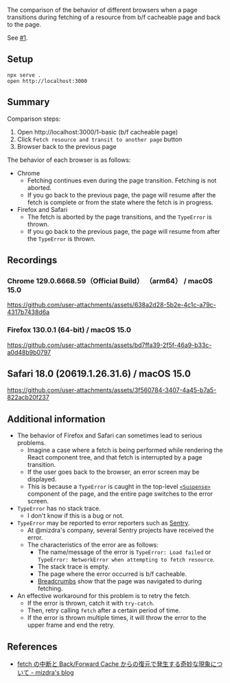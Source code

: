 The comparison of the behavior of different browsers when a page transitions during fetching of a resource from b/f cacheable page and back to the page.

See [#1](https://github.com/mizdra/bfcache-browser-compatibility-test/issues/1).

## Setup

```
npx serve .
open http://localhost:3000
```

## Summary

Comparison steps:

1. Open http://localhost:3000/1-basic (b/f cacheable page)
2. Click `Fetch resource and transit to another page` button
3. Browser back to the previous page

The behavior of each browser is as follows:

- Chrome
  - Fetching continues even during the page transition. Fetching is not aborted.
  - If you go back to the previous page, the page will resume after the fetch is complete or from the state where the fetch is in progress.
- Firefox and Safari
  - The fetch is aborted by the page transitions, and the `TypeError` is thrown.
  - If you go back to the previous page, the page will resume from after the `TypeError` is thrown.

## Recordings

### Chrome 129.0.6668.59（Official Build） （arm64） / macOS 15.0

https://github.com/user-attachments/assets/638a2d28-5b2e-4c1c-a79c-4317b7438d6a

### Firefox 130.0.1 (64-bit) / macOS 15.0

https://github.com/user-attachments/assets/bd7ffa39-2f5f-46a9-b33c-a0d48b9b0797

## Safari 18.0 (20619.1.26.31.6) / macOS 15.0

https://github.com/user-attachments/assets/3f560784-3407-4a45-b7a5-822acb20f237

## Additional information

- The behavior of Firefox and Safari can sometimes lead to serious problems.
  - Imagine a case where a fetch is being performed while rendering the React component tree, and that fetch is interrupted by a page transition.
  - If the user goes back to the browser, an error screen may be displayed.
  - This is because a `TypeError` is caught in the top-level [`<Suspense>`](https://ja.react.dev/reference/react/Suspense) component of the page, and the entire page switches to the error screen.
- `TypeError` has no stack trace.
  - I don't know if this is a bug or not.
- `TypeError` may be reported to error reporters such as [Sentry](https://sentry.io/welcome/).
  - At @mizdra's company, several Sentry projects have received the error.
  - The characteristics of the error are as follows:
    - The name/message of the error is `TypeError: Load failed` or `TypeError: NetworkError when attempting to fetch resource`. 
    - The stack trace is empty.
    - The page where the error occurred is b/f cacheable.
    - [Breadcrumbs](https://docs.sentry.io/product/issues/issue-details/breadcrumbs/) show that the page was navigated to during fetching.
- An effective workaround for this problem is to retry the fetch.
  - If the error is thrown, catch it with `try-catch`.
  - Then, retry calling `fetch` after a certain period of time.
  - If the error is thrown multiple times, it will throw the error to the upper frame and end the retry.

## References

- [fetch の中断と Back/Forward Cache からの復元で発生する奇妙な現象について - mizdra's blog](https://www.mizdra.net/entry/2023/12/15/012937)
